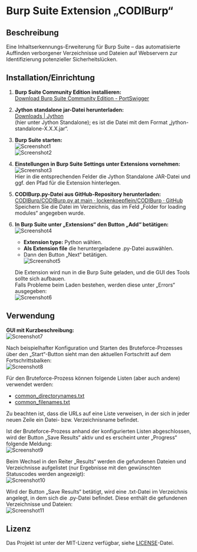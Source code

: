 # Burp Suite Extension „CODIBurp“

## Beschreibung
Eine Inhaltserkennungs-Erweiterung für Burp Suite – das automatisierte Auffinden verborgener Verzeichnisse und Dateien auf Webservern zur Identifizierung potenzieller Sicherheitslücken.

## Installation/Einrichtung

1. **Burp Suite Community Edition installieren:**  
   [Download Burp Suite Community Edition - PortSwigger](https://portswigger.net/burp/communitydownload)

2. **Jython standalone jar-Datei herunterladen:**  
   [Downloads | Jython](https://www.jython.org/download)  
   (hier unter Jython Standalone); es ist die Datei mit dem Format „jython-standalone-X.X.X.jar“.

3. **Burp Suite starten:**  
   ![Screenshot1](images/Bild1.png)  
   ![Screenshot2](images/Bild2.png)

4. **Einstellungen in Burp Suite Settings unter Extensions vornehmen:**  
   ![Screenshot3](images/Bild3.png)  
   Hier in die entsprechenden Felder die Jython Standalone JAR-Datei und ggf. den Pfad für die Extension hinterlegen.

5. **CODIBurp.py-Datei aus GitHub-Repository herunterladen:**  
   [CODIBurp/CODIBurp.py at main · lockenkoepflein/CODIBurp · GitHub](https://github.com/lockenkoepflein/CODIBurp/blob/main/CODIBurp.py)  
   Speichern Sie die Datei im Verzeichnis, das im Feld „Folder for loading modules“ angegeben wurde.

6. **In Burp Suite unter „Extensions“ den Button „Add“ betätigen:**  
   ![Screenshot4](images/Bild4.png)

   - **Extension type:** Python wählen.
   - **Als Extension file** die heruntergeladene .py-Datei auswählen.
   - Dann den Button „Next“ betätigen.  
   ![Screenshot5](images/Bild5.png)

   Die Extension wird nun in die Burp Suite geladen, und die GUI des Tools sollte sich aufbauen.  
   Falls Probleme beim Laden bestehen, werden diese unter „Errors“ ausgegeben:  
   ![Screenshot6](images/Bild6.png)

## Verwendung

**GUI mit Kurzbeschreibung:**  
![Screenshot7](images/Bild7.png)

Nach beispielhafter Konfiguration und Starten des Bruteforce-Prozesses über den „Start“-Button sieht man den aktuellen Fortschritt auf dem Fortschrittsbalken:  
![Screenshot8](images/Bild8.png)

Für den Bruteforce-Prozess können folgende Listen (aber auch andere) verwendet werden:
- [common_directorynames.txt](https://raw.githubusercontent.com/lockenkoepflein/CODIBurp/refs/heads/main/common_directorynames.txt)
- [common_filenames.txt](https://raw.githubusercontent.com/lockenkoepflein/CODIBurp/refs/heads/main/common_filenames.txt)

Zu beachten ist, dass die URLs auf eine Liste verweisen, in der sich in jeder neuen Zeile ein Datei- bzw. Verzeichnisname befindet.

Ist der Bruteforce-Prozess anhand der konfigurierten Listen abgeschlossen, wird der Button „Save Results“ aktiv und es erscheint unter „Progress“ folgende Meldung:  
![Screenshot9](images/Bild9.png)

Beim Wechsel in den Reiter „Results“ werden die gefundenen Dateien und Verzeichnisse aufgelistet (nur Ergebnisse mit den gewünschten Statuscodes werden angezeigt):  
![Screenshot10](images/Bild10.png)

Wird der Button „Save Results“ betätigt, wird eine .txt-Datei im Verzeichnis angelegt, in dem sich die .py-Datei befindet. Diese enthält die gefundenen Verzeichnisse und Dateien:  
![Screenshot11](images/Bild11.png)

## Lizenz
Das Projekt ist unter der MIT-Lizenz verfügbar, siehe [LICENSE](https://github.com/lockenkoepflein/CODIBurp/LICENSE)-Datei.
